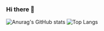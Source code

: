### Hi there 👋

<!--
**0ys/0ys** is a ✨ _special_ ✨ repository because its `README.md` (this file) appears on your GitHub profile.

Here are some ideas to get you started:

- 🔭 I’m currently working on ...
- 🌱 I’m currently learning ...
- 👯 I’m looking to collaborate on ...
- 🤔 I’m looking for help with ...
- 💬 Ask me about ...
- 📫 How to reach me: ...
- 😄 Pronouns: ...
- ⚡ Fun fact: ...
-->


![Anurag's GitHub stats](https://github-readme-stats.vercel.app/api?username=0ys&show_icons=true&theme=graywhite)
![Top Langs](https://github-readme-stats.vercel.app/api/top-langs/?username=0ys&layout=compact&theme=graywhite)
